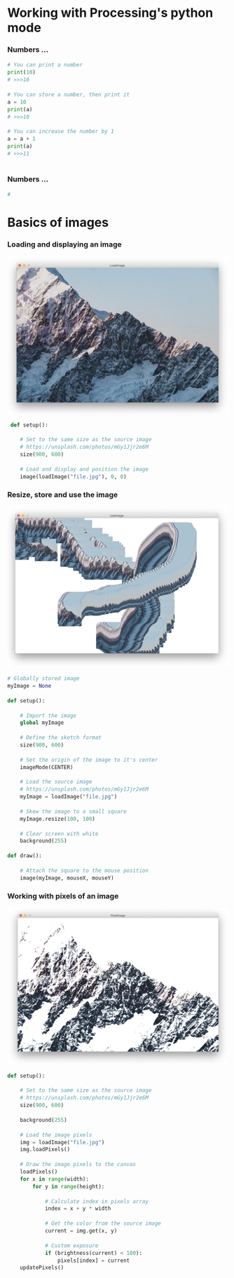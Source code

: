 # Working with Processing's python mode


### Numbers ... 
```python
# You can print a number
print(10)
# >>>10

# You can store a number, then print it
a = 10
print(a)
# >>>10

# You can increase the number by 1
a = a + 1
print(a)
# >>>11
 
```

### Numbers ... 
```python
# 
```

# Basics of images

### Loading and displaying an image
![session](load.png)

```python
 def setup():

    # Set to the same size as the source image
    # https://unsplash.com/photos/mGy1Jjr2e6M
    size(900, 600)

    # Load and display and position the image
    image(loadImage("file.jpg"), 0, 0)
```

### Resize, store and use the image
![session](use.png)
```python
# Globally stored image
myImage = None

def setup():

    # Import the image
    global myImage

    # Define the sketch format
    size(900, 600)

    # Set the origin of the image to it's center
    imageMode(CENTER)

    # Load the source image
    # https://unsplash.com/photos/mGy1Jjr2e6M
    myImage = loadImage("file.jpg")

    # Skew the image to a small square
    myImage.resize(100, 100)

    # Clear screen with white
    background(255)

def draw():

    # Attach the square to the mouse position
    image(myImage, mouseX, mouseY)
```

### Working with pixels of an image
![session](pixels.png)

```python
def setup():

    # Set to the same size as the source image
    # https://unsplash.com/photos/mGy1Jjr2e6M
    size(900, 600)

    background(255)

    # Load the image pixels
    img = loadImage("file.jpg")
    img.loadPixels()

    # Draw the image pixels to the canvas
    loadPixels()
    for x in range(width):
        for y in range(height):

            # Calculate index in pixels array
            index = x + y * width

            # Get the color from the source image
            current = img.get(x, y)

            # Custom exposure
            if (brightness(current) < 100):
                pixels[index] = current
    updatePixels()
```
